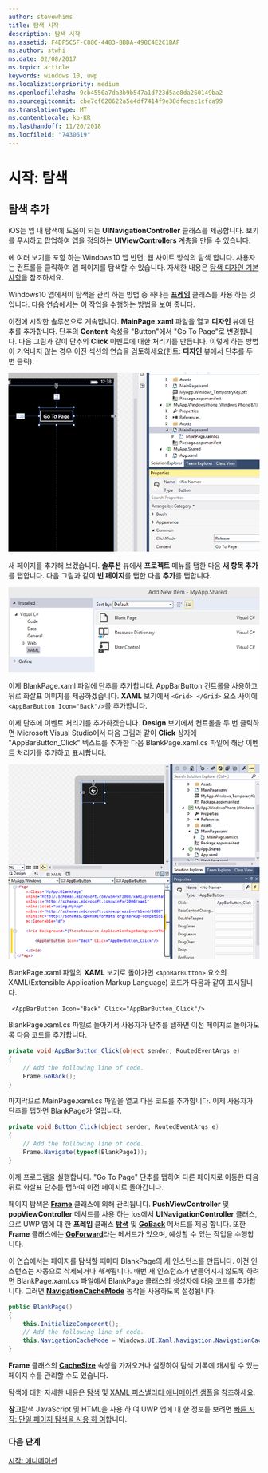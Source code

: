 ```yaml
---
author: stevewhims
title: 탐색 시작
description: 탐색 시작
ms.assetid: F4DF5C5F-C886-4483-BBDA-498C4E2C1BAF
ms.author: stwhi
ms.date: 02/08/2017
ms.topic: article
keywords: windows 10, uwp
ms.localizationpriority: medium
ms.openlocfilehash: 9cb4550a7da3b9b547a1d723d5ae8da260149ba2
ms.sourcegitcommit: cbe7cf620622a5e4df7414f9e38dfecec1cfca99
ms.translationtype: MT
ms.contentlocale: ko-KR
ms.lasthandoff: 11/20/2018
ms.locfileid: "7430619"
---
```

# <a name="getting-started-navigation"></a>시작: 탐색


## <a name="adding-navigation"></a>탐색 추가

iOS는 앱 내 탐색에 도움이 되는 **UINavigationController** 클래스를 제공합니다. 보기를 푸시하고 팝업하여 앱을 정의하는 **UIViewControllers** 계층을 만들 수 있습니다.

에 여러 보기를 포함 하는 Windows10 앱 반면, 웹 사이트 방식의 탐색 합니다. 사용자는 컨트롤을 클릭하여 앱 페이지를 탐색할 수 있습니다. 자세한 내용은 [탐색 디자인 기본 사항](https://msdn.microsoft.com/library/windows/apps/dn958438)을 참조하세요.

Windows10 앱에서이 탐색을 관리 하는 방법 중 하나는 [**프레임**](https://msdn.microsoft.com/library/windows/apps/br242682) 클래스를 사용 하는 것입니다. 다음 연습에서는 이 작업을 수행하는 방법을 보여 줍니다.

이전에 시작한 솔루션으로 계속합니다. **MainPage.xaml** 파일을 열고 **디자인** 뷰에 단추를 추가합니다. 단추의 **Content** 속성을 "Button"에서 "Go To Page"로 변경합니다. 다음 그림과 같이 단추의 **Click** 이벤트에 대한 처리기를 만듭니다. 이렇게 하는 방법이 기억나지 않는 경우 이전 섹션의 연습을 검토하세요(힌트: **디자인** 뷰에서 단추를 두 번 클릭).

![Visual Studio에서 단추 및 해당 Click 이벤트 추가](images/ios-to-uwp/vs-go-to-page.png)

새 페이지를 추가해 보겠습니다. **솔루션** 뷰에서 **프로젝트** 메뉴를 탭한 다음 **새 항목 추가**를 탭합니다. 다음 그림과 같이 **빈 페이지**를 탭한 다음 **추가**를 탭합니다.

![Visual Studio에서 새 페이지 추가](images/ios-to-uwp/vs-add-new-page.png)

이제 BlankPage.xaml 파일에 단추를 추가합니다. AppBarButton 컨트롤을 사용하고 뒤로 화살표 이미지를 제공하겠습니다. **XAML** 보기에서 `<Grid> </Grid>` 요소 사이에 ` <AppBarButton Icon="Back"/>`를 추가합니다.

이제 단추에 이벤트 처리기를 추가하겠습니다. **Design** 보기에서 컨트롤을 두 번 클릭하면 Microsoft Visual Studio에서 다음 그림과 같이 **Click** 상자에 "AppBarButton\_Click" 텍스트를 추가한 다음 BlankPage.xaml.cs 파일에 해당 이벤트 처리기를 추가하고 표시합니다.

![Visual Studio에서 뒤로 단추 및 해당 Click 이벤트 추가](images/ios-to-uwp/vs-add-back-button.png)

BlankPage.xaml 파일의 **XAML** 보기로 돌아가면 `<AppBarButton>` 요소의 XAML(Extensible Application Markup Language) 코드가 다음과 같이 표시됩니다.

` <AppBarButton Icon="Back" Click="AppBarButton_Click"/>`

BlankPage.xaml.cs 파일로 돌아가서 사용자가 단추를 탭하면 이전 페이지로 돌아가도록 다음 코드를 추가합니다.

```csharp
private void AppBarButton_Click(object sender, RoutedEventArgs e)
{
    // Add the following line of code.    
    Frame.GoBack();
}
```

마지막으로 MainPage.xaml.cs 파일을 열고 다음 코드를 추가합니다. 이제 사용자가 단추를 탭하면 BlankPage가 열립니다.

```csharp
private void Button_Click(object sender, RoutedEventArgs e)
{
    // Add the following line of code.
    Frame.Navigate(typeof(BlankPage1));
}
```

이제 프로그램을 실행합니다. "Go To Page" 단추를 탭하여 다른 페이지로 이동한 다음 뒤로 화살표 단추를 탭하여 이전 페이지로 돌아갑니다.

페이지 탐색은 [**Frame**](https://msdn.microsoft.com/library/windows/apps/br242682) 클래스에 의해 관리됩니다. **PushViewController** 및 **popViewController** 메서드를 사용 하는 ios에서 **UINavigationController** 클래스,으로 UWP 앱에 대 한 **프레임** 클래스 [**탐색**](https://msdn.microsoft.com/library/windows/apps/br242694) 및 [**GoBack**](https://msdn.microsoft.com/library/windows/apps/dn996568) 메서드를 제공 합니다. 또한 **Frame** 클래스에는 [**GoForward**](https://msdn.microsoft.com/library/windows/apps/br242693)라는 메서드가 있으며, 예상할 수 있는 작업을 수행합니다.

이 연습에서는 페이지를 탐색할 때마다 BlankPage의 새 인스턴스를 만듭니다. 이전 인스턴스는 자동으로 삭제되거나 *해제*됩니다. 매번 새 인스턴스가 만들어지지 않도록 하려면 BlankPage.xaml.cs 파일에서 BlankPage 클래스의 생성자에 다음 코드를 추가합니다. 그러면 [**NavigationCacheMode**](https://msdn.microsoft.com/library/windows/apps/br227506) 동작을 사용하도록 설정됩니다.

```csharp
public BlankPage()
{
    this.InitializeComponent();
    // Add the following line of code.
    this.NavigationCacheMode = Windows.UI.Xaml.Navigation.NavigationCacheMode.Enabled;
}
```

**Frame** 클래스의 [**CacheSize**](https://msdn.microsoft.com/library/windows/apps/br242683) 속성을 가져오거나 설정하여 탐색 기록에 캐시될 수 있는 페이지 수를 관리할 수도 있습니다.

탐색에 대한 자세한 내용은 [탐색](https://msdn.microsoft.com/library/windows/apps/mt187344) 및 [XAML 퍼스낼리티 애니메이션 샘플](http://go.microsoft.com/fwlink/p/?LinkID=242401)을 참조하세요.

**참고**탐색 JavaScript 및 HTML을 사용 하 여 UWP 앱에 대 한 정보를 보려면 [빠른 시작: 단일 페이지 탐색을 사용 하 여](https://msdn.microsoft.com/library/windows/apps/hh452768)합니다.
 
### <a name="next-step"></a>다음 단계

[시작: 애니메이션](getting-started-animation.md)

